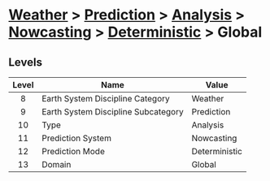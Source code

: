 # [Weather](../../../../..) > [Prediction](../../../..) > [Analysis](../../..) > [Nowcasting](../..) > [Deterministic](..) > Global

## Levels

| Level   |      Name      |  Value |
|:----------:|-------------|------|
| 8 | Earth System Discipline Category| Weather |
| 9 | Earth System Discipline Subcategory| Prediction |
| 10 | Type| Analysis |
| 11 | Prediction System | Nowcasting |
| 12 | Prediction Mode | Deterministic |
| 13 | Domain | Global |
